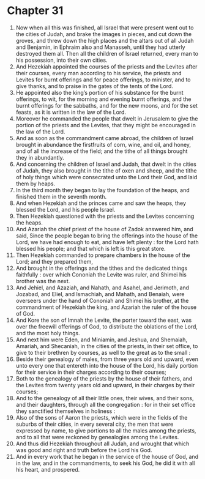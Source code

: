 # Chapter 31

1. Now when all this was finished, all Israel that were present went out to the cities of Judah, and brake the images in pieces, and cut down the groves, and threw down the high places and the altars out of all Judah and Benjamin, in Ephraim also and Manasseh, until they had utterly destroyed them all. Then all the children of Israel returned, every man to his possession, into their own cities.
2. And Hezekiah appointed the courses of the priests and the Levites after their courses, every man according to his service, the priests and Levites for burnt offerings and for peace offerings, to minister, and to give thanks, and to praise in the gates of the tents of the Lord.
3. He appointed also the king’s portion of his substance for the burnt offerings, to wit, for the morning and evening burnt offerings, and the burnt offerings for the sabbaths, and for the new moons, and for the set feasts, as it is written in the law of the Lord.
4. Moreover he commanded the people that dwelt in Jerusalem to give the portion of the priests and the Levites, that they might be encouraged in the law of the Lord.
5. And as soon as the commandment came abroad, the children of Israel brought in abundance the firstfruits of corn, wine, and oil, and honey, and of all the increase of the field; and the tithe of all things brought they in abundantly.
6. And concerning the children of Israel and Judah, that dwelt in the cities of Judah, they also brought in the tithe of oxen and sheep, and the tithe of holy things which were consecrated unto the Lord their God, and laid them by heaps.
7. In the third month they began to lay the foundation of the heaps, and finished them in the seventh month.
8. And when Hezekiah and the princes came and saw the heaps, they blessed the Lord, and his people Israel.
9. Then Hezekiah questioned with the priests and the Levites concerning the heaps.
10. And Azariah the chief priest of the house of Zadok answered him, and said, Since the people began to bring the offerings into the house of the Lord, we have had enough to eat, and have left plenty : for the Lord hath blessed his people; and that which is left is this great store.
11. Then Hezekiah commanded to prepare chambers in the house of the Lord; and they prepared them,
12. And brought in the offerings and the tithes and the dedicated things faithfully : over which Cononiah the Levite was ruler, and Shimei his brother was the next.
13. And Jehiel, and Azaziah, and Nahath, and Asahel, and Jerimoth, and Jozabad, and Eliel, and Ismachiah, and Mahath, and Benaiah, were overseers under the hand of Cononiah and Shimei his brother, at the commandment of Hezekiah the king, and Azariah the ruler of the house of God.
14. And Kore the son of Imnah the Levite, the porter toward the east, was over the freewill offerings of God, to distribute the oblations of the Lord, and the most holy things.
15. And next him were Eden, and Miniamin, and Jeshua, and Shemaiah, Amariah, and Shecaniah, in the cities of the priests, in their set office, to give to their brethren by courses, as well to the great as to the small :
16. Beside their genealogy of males, from three years old and upward, even unto every one that entereth into the house of the Lord, his daily portion for their service in their charges according to their courses;
17. Both to the genealogy of the priests by the house of their fathers, and the Levites from twenty years old and upward, in their charges by their courses;
18. And to the genealogy of all their little ones, their wives, and their sons, and their daughters, through all the congregation : for in their set office they sanctified themselves in holiness :
19. Also of the sons of Aaron the priests, which were in the fields of the suburbs of their cities, in every several city, the men that were expressed by name, to give portions to all the males among the priests, and to all that were reckoned by genealogies among the Levites.
20. And thus did Hezekiah throughout all Judah, and wrought that which was good and right and truth before the Lord his God.
21. And in every work that he began in the service of the house of God, and in the law, and in the commandments, to seek his God, he did it with all his heart, and prospered.


